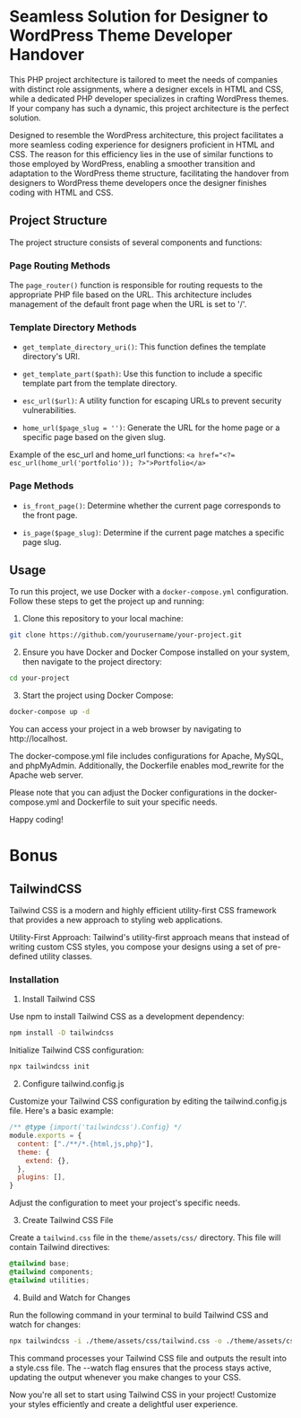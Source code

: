 # Seamless Solution for Designer to WordPress Theme Developer Handover

This PHP project architecture is tailored to meet the needs of companies with distinct role assignments, where a designer excels in HTML and CSS, while a dedicated PHP developer specializes in crafting WordPress themes. If your company has such a dynamic, this project architecture is the perfect solution.

Designed to resemble the WordPress architecture, this project facilitates a more seamless coding experience for designers proficient in HTML and CSS. The reason for this efficiency lies in the use of similar functions to those employed by WordPress, enabling a smoother transition and adaptation to the WordPress theme structure, facilitating the handover from designers to WordPress theme developers once the designer finishes coding with HTML and CSS.
    
## Project Structure

The project structure consists of several components and functions:

### Page Routing Methods

The `page_router()` function is responsible for routing requests to the appropriate PHP file based on the URL. This architecture includes management of the default front page when the URL is set to '/'.

### Template Directory Methods

- `get_template_directory_uri()`: This function defines the template directory's URI.

- `get_template_part($path)`: Use this function to include a specific template part from the template directory.

- `esc_url($url)`: A utility function for escaping URLs to prevent security vulnerabilities.

- `home_url($page_slug = '')`: Generate the URL for the home page or a specific page based on the given slug.

Example of the esc_url and home_url functions: `<a href="<?= esc_url(home_url('portfolio')); ?>">Portfolio</a>`

### Page Methods

- `is_front_page()`: Determine whether the current page corresponds to the front page.

- `is_page($page_slug)`: Determine if the current page matches a specific page slug.

## Usage

To run this project, we use Docker with a `docker-compose.yml` configuration. Follow these steps to get the project up and running:

1. Clone this repository to your local machine:
```bash
git clone https://github.com/yourusername/your-project.git
```

2. Ensure you have Docker and Docker Compose installed on your system, then navigate to the project directory:
```bash
cd your-project
```

3. Start the project using Docker Compose:
```bash
docker-compose up -d
```

You can access your project in a web browser by navigating to http://localhost.

The docker-compose.yml file includes configurations for Apache, MySQL, and phpMyAdmin. Additionally, the Dockerfile enables mod_rewrite for the Apache web server.

Please note that you can adjust the Docker configurations in the docker-compose.yml and Dockerfile to suit your specific needs.

Happy coding!

# Bonus

## TailwindCSS

Tailwind CSS is a modern and highly efficient utility-first CSS framework that provides a new approach to styling web applications. 
        
Utility-First Approach: Tailwind's utility-first approach means that instead of writing custom CSS styles, you compose your designs using a set of pre-defined utility classes.

### Installation

1. Install Tailwind CSS

Use npm to install Tailwind CSS as a development dependency:
```bash
npm install -D tailwindcss
```

Initialize Tailwind CSS configuration:
```bash
npx tailwindcss init
```

2. Configure tailwind.config.js

Customize your Tailwind CSS configuration by editing the tailwind.config.js file. Here's a basic example:
```javascript
/** @type {import('tailwindcss').Config} */
module.exports = {
  content: ["./**/*.{html,js,php}"],
  theme: {
    extend: {},
  },
  plugins: [],
}
```
Adjust the configuration to meet your project's specific needs.

3. Create Tailwind CSS File

Create a `tailwind.css` file in the `theme/assets/css/` directory. This file will contain Tailwind directives:
```css
@tailwind base;
@tailwind components;
@tailwind utilities;
```

4. Build and Watch for Changes

Run the following command in your terminal to build Tailwind CSS and watch for changes:

```bash
npx tailwindcss -i ./theme/assets/css/tailwind.css -o ./theme/assets/css/style.css --watch
```

This command processes your Tailwind CSS file and outputs the result into a style.css file. The --watch flag ensures that the process stays active, updating the output whenever you make changes to your CSS.

Now you're all set to start using Tailwind CSS in your project! Customize your styles efficiently and create a delightful user experience.
